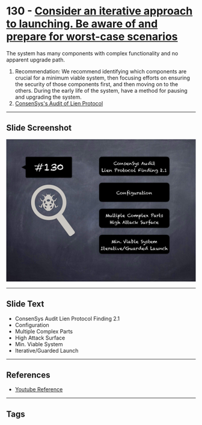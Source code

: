 
# 130 - [Consider an iterative approach to launching. Be aware of and prepare for worst-case scenarios](./Consider%20an%20iterative%20approach%20to%20launching.%20Be%20aware%20of%20and%20prepare%20for%20worst-case%20scenarios.md)

The system has many components with complex functionality and no apparent upgrade path.

1. Recommendation: We recommend identifying which components are crucial for a minimum viable system, then focusing efforts on ensuring the security of those components first, and then moving on to the others. During the early life of the system, have a method for pausing and upgrading the system.
2. [ConsenSys's Audit of Lien Protocol](https://consensys.net/diligence/audits/2020/05/lien-protocol/#consider-an-iterative-approach-to-launching)
___
## Slide Screenshot
![130.png](../../images/8.%20Audit%20Findings%20201/130.png)
___
## Slide Text
- ConsenSys Audit Lien Protocol Finding 2.1
- Configuration
- Multiple Complex Parts
- High Attack Surface
- Min. Viable System
- Iterative/Guarded Launch
___
## References
- [Youtube Reference](https://youtu.be/yphqu2N35X4?t=534)
___
## Tags
